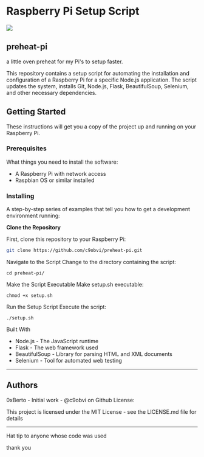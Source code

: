 # Raspberry Pi Setup Script
![](https://maeebnvejslkonktbeha.supabase.co/storage/v1/object/public/cdn/IMG_1227.webp)

## preheat-pi
a little oven preheat for my Pi's to setup faster. 

This repository contains a setup script for automating the installation and configuration of a Raspberry Pi for a specific Node.js application. The script updates the system, installs Git, Node.js, Flask, BeautifulSoup, Selenium, and other necessary dependencies.

## Getting Started

These instructions will get you a copy of the project up and running on your Raspberry Pi.

### Prerequisites

What things you need to install the software:

- A Raspberry Pi with network access
- Raspbian OS or similar installed

### Installing

A step-by-step series of examples that tell you how to get a development environment running:

**Clone the Repository**

   First, clone this repository to your Raspberry Pi:

   ```bash
   git clone https://github.com/c9obvi/preheat-pi.git
   ```
Navigate to the Script
Change to the directory containing the script:
```
cd preheat-pi/

```
Make the Script Executable
Make setup.sh executable:
```
chmod +x setup.sh

```

Run the Setup Script
Execute the script:

```
./setup.sh

```

Built With

- Node.js - The JavaScript runtime
- Flask - The web framework used
- BeautifulSoup - Library for parsing HTML and XML documents
- Selenium - Tool for automated web testing
---
Authors
---
0xBerto - Initial work - @c9obvi on Github
License:

This project is licensed under the MIT License - see the LICENSE.md file for details

---

Hat tip to anyone whose code was used

thank you
